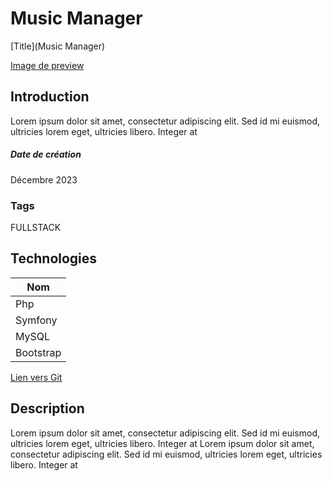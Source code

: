 # Music Manager

[Title](Music Manager)

[Image de preview](https://raw.githubusercontent.com/Eric-Philippe/Basic-Music-Manager-App/main/img/welcome.png)

## Introduction

Lorem ipsum dolor sit amet, consectetur adipiscing elit. Sed id mi euismod, ultricies lorem eget, ultricies libero. Integer at

##### Date de création

Décembre 2023

### Tags

FULLSTACK

## Technologies

| Nom       |
| --------- |
| Php       |
| Symfony   |
| MySQL     |
| Bootstrap |

[Lien vers Git](https://github.com/Eric-Philippe/Basic-Music-Manager-App)

## Description

Lorem ipsum dolor sit amet, consectetur adipiscing elit. Sed id mi euismod, ultricies lorem eget, ultricies libero. Integer at
Lorem ipsum dolor sit amet, consectetur adipiscing elit. Sed id mi euismod, ultricies lorem eget, ultricies libero. Integer at
